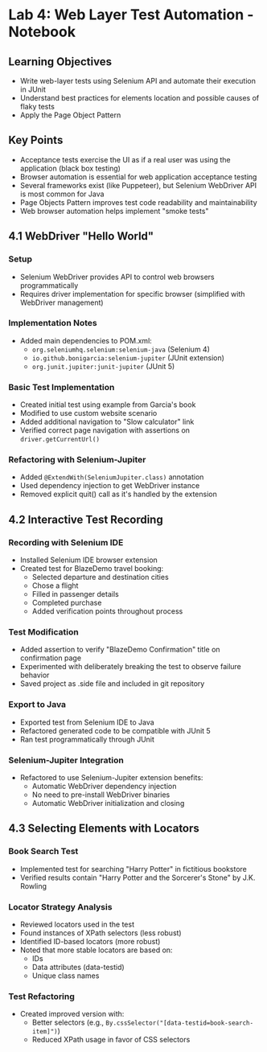 # Lab 4: Web Layer Test Automation - Notebook

## Learning Objectives
- Write web-layer tests using Selenium API and automate their execution in JUnit
- Understand best practices for elements location and possible causes of flaky tests
- Apply the Page Object Pattern

## Key Points
- Acceptance tests exercise the UI as if a real user was using the application (black box testing)
- Browser automation is essential for web application acceptance testing
- Several frameworks exist (like Puppeteer), but Selenium WebDriver API is most common for Java
- Page Objects Pattern improves test code readability and maintainability
- Web browser automation helps implement "smoke tests"

## 4.1 WebDriver "Hello World"

### Setup
- Selenium WebDriver provides API to control web browsers programmatically
- Requires driver implementation for specific browser (simplified with WebDriver management)

### Implementation Notes
- Added main dependencies to POM.xml:
  - `org.seleniumhq.selenium:selenium-java` (Selenium 4)
  - `io.github.bonigarcia:selenium-jupiter` (JUnit extension)
  - `org.junit.jupiter:junit-jupiter` (JUnit 5)

### Basic Test Implementation
- Created initial test using example from Garcia's book
- Modified to use custom website scenario
- Added additional navigation to "Slow calculator" link
- Verified correct page navigation with assertions on `driver.getCurrentUrl()`

### Refactoring with Selenium-Jupiter
- Added `@ExtendWith(SeleniumJupiter.class)` annotation
- Used dependency injection to get WebDriver instance
- Removed explicit quit() call as it's handled by the extension

## 4.2 Interactive Test Recording

### Recording with Selenium IDE
- Installed Selenium IDE browser extension
- Created test for BlazeDemo travel booking:
  - Selected departure and destination cities
  - Chose a flight
  - Filled in passenger details
  - Completed purchase
  - Added verification points throughout process

### Test Modification
- Added assertion to verify "BlazeDemo Confirmation" title on confirmation page
- Experimented with deliberately breaking the test to observe failure behavior
- Saved project as .side file and included in git repository

### Export to Java
- Exported test from Selenium IDE to Java
- Refactored generated code to be compatible with JUnit 5
- Ran test programmatically through JUnit

### Selenium-Jupiter Integration
- Refactored to use Selenium-Jupiter extension benefits:
  - Automatic WebDriver dependency injection
  - No need to pre-install WebDriver binaries
  - Automatic WebDriver initialization and closing

## 4.3 Selecting Elements with Locators

### Book Search Test
- Implemented test for searching "Harry Potter" in fictitious bookstore
- Verified results contain "Harry Potter and the Sorcerer's Stone" by J.K. Rowling

### Locator Strategy Analysis
- Reviewed locators used in the test
- Found instances of XPath selectors (less robust)
- Identified ID-based locators (more robust)
- Noted that more stable locators are based on:
  - IDs
  - Data attributes (data-testid)
  - Unique class names

### Test Refactoring
- Created improved version with:
  - Better selectors (e.g., `By.cssSelector("[data-testid=book-search-item]")`)
  - Reduced XPath usage in favor of CSS selectors





